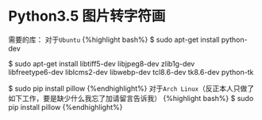 Python3.5 图片转字符画
=====================================
需要的库：
对于`Ubuntu`
{%highlight bash%}
$ sudo apt-get install python-dev

$ sudo apt-get install libtiff5-dev libjpeg8-dev zlib1g-dev \
libfreetype6-dev liblcms2-dev libwebp-dev tcl8.6-dev tk8.6-dev python-tk

$ sudo pip install pillow
{%endhighlight%}
对于`Arch Linux`（反正本人只做了如下工作，要是缺少什么我忘了加请留言告诉我）
{%highlight bash%}
$ sudo pip install pillow
{%endhighlight%}
